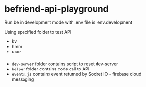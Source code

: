 # befriend-api-playground

Run be in development mode with .env file is .env.development

Using specified folder to test API
- kv
- hmm
- user


### 
- `dev-server` folder contains script to reset dev-server
- `helper` folder contains code call to API.
- `events.js` contains event returned by Socket IO - firebase cloud messaging
